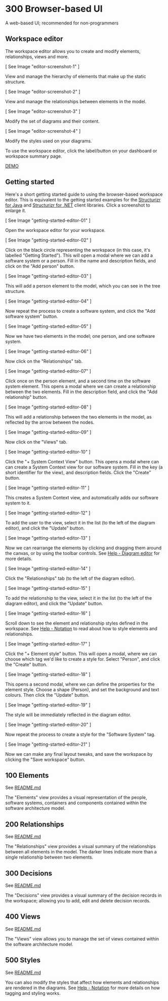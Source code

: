 # 300 Browser-based UI

A web-based UI; recommended for non-programmers

## Workspace editor

The workspace editor allows you to create and modify elements, relationships, views and more.

[ See Image "editor-screenshot-1" ]

View and manage the hierarchy of elements that make up the static structure.

[ See Image "editor-screenshot-2" ]

View and manage the relationships between elements in the model.

[ See Image "editor-screenshot-3" ]

Modify the set of diagrams and their content.

[ See Image "editor-screenshot-4" ]

Modify the styles used on your diagrams.

To use the workspace editor, click the  label/button on your dashboard or workspace summary page.

[DEMO](https://structurizr.com/ui)

## Getting started
Here's a short getting started guide to using the browser-based workspace editor. This is equivalent to the getting started examples for the [Structurizr for Java](https://github.com/structurizr/java/blob/master/docs/getting-started.md) and [Structurizr for .NET](https://github.com/structurizr/dotnet/blob/master/docs/getting-started.md) client libraries. Click a screenshot to enlarge it.

[ See Image "getting-started-editor-01" ]

Open the workspace editor for your workspace.

[ See Image "getting-started-editor-02" ]

Click on the black circle representing the workspace (in this case, it's labelled "Getting Started"). This will open a modal where we can add a software system or a person. Fill in the name and description fields, and click on the "Add person" button.

[ See Image "getting-started-editor-03" ]

This will add a person element to the model, which you can see in the tree structure.

[ See Image "getting-started-editor-04" ]

Now repeat the process to create a software system, and click the "Add software system" button.

[ See Image "getting-started-editor-05" ]

Now we have two elements in the model; one person, and one software system.

[ See Image "getting-started-editor-06" ]

Now click on the "Relationships" tab.

[ See Image "getting-started-editor-07" ]

Click once on the person element, and a second time on the software system element. This opens a modal where we can create a relationship between the two elements. Fill in the description field, and click the "Add relationship" button.

[ See Image "getting-started-editor-08" ]

This will add a relationship between the two elements in the model, as reflected by the arrow between the nodes.

[ See Image "getting-started-editor-09" ]

Now click on the "Views" tab.

[ See Image "getting-started-editor-10" ]

Click the "+ System Context View" button. This opens a modal where can can create a System Context view for our software system. Fill in the key (a short identifier for the view), and description fields. Click the "Create" button.

[ See Image "getting-started-editor-11" ]

This creates a System Context view, and automatically adds our software system to it.

[ See Image "getting-started-editor-12" ]

To add the user to the view, select it in the list (to the left of the diagram editor), and click the "Update" button.

[ See Image "getting-started-editor-13" ]

Now we can rearrange the elements by clicking and dragging them around the canvas, or by using the toolbar controls. See [Help - Diagram editor](https://structurizr.com/help/diagram-editor) for more details.

[ See Image "getting-started-editor-14" ]

Click the "Relationships" tab (to the left of the diagram editor).

[ See Image "getting-started-editor-15" ]

To add the relationship to the view, select it in the list (to the left of the diagram editor), and click the "Update" button.

[ See Image "getting-started-editor-16" ]

Scroll down to see the element and relationship styles defined in the workspace. See [Help - Notation](https://structurizr.com/help/notation) to read about how to style elements and relationships.

[ See Image "getting-started-editor-17" ]

Click the "+ Element style" button. This will open a modal, where we can choose which tag we'd like to create a style for. Select "Person", and click the "Create" button.

[ See Image "getting-started-editor-18" ]

This opens a second modal, where we can define the properties for the element style. Choose a shape (Person), and set the background and text colours. Then click the "Update" button.

[ See Image "getting-started-editor-19" ]

The style will be immediately reflected in the diagram editor.

[ See Image "getting-started-editor-20" ]

Now repeat the process to create a style for the "Software System" tag.

[ See Image "getting-started-editor-21" ]

Now we can make any final layout tweaks, and save the workspace by clicking the "Save workspace" button.

## 100 Elements

See [README.md](./100/README.md)

The "Elements" view provides a visual representation of the people, software systems, containers and components contained within the software architecture model.

## 200 Relationships

See [README.md](./200/README.md)

The "Relationships" view provides a visual summary of the relationships between all elements in the model. The darker lines indicate more than a single relationship between two elements.

## 300 Decisions

See [README.md](./300/README.md)

The "Decisions" view provides a visual summary of the decision records in the workspace; allowing you to add, edit and delete decision records.

## 400 Views

See [README.md](./400/README.md)

The "Views" view allows you to manage the set of views contained within the software architecture model.

## 500 Styles

See [README.md](./500/README.md)

You can also modify the styles that affect how elements and relationships are rendered in the diagrams. See [Help - Notation](https://structurizr.com/help/notation) for more details on how tagging and styling works.
